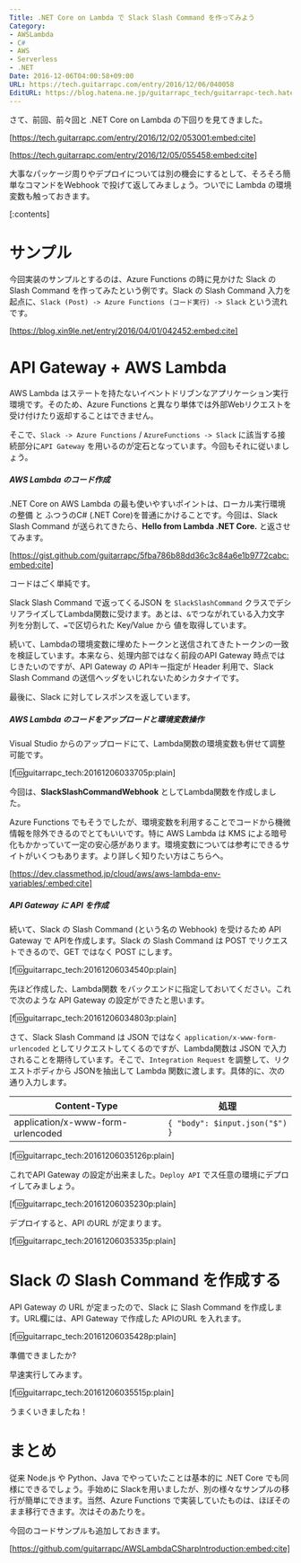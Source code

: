 ```yaml
---
Title: .NET Core on Lambda で Slack Slash Command を作ってみよう
Category:
- AWSLambda
- C#
- AWS
- Serverless
- .NET
Date: 2016-12-06T04:00:58+09:00
URL: https://tech.guitarrapc.com/entry/2016/12/06/040058
EditURL: https://blog.hatena.ne.jp/guitarrapc_tech/guitarrapc-tech.hatenablog.com/atom/entry/10328749687197530973
---
```


さて、前回、前々回と .NET Core on Lambda の下回りを見てきました。

[https://tech.guitarrapc.com/entry/2016/12/02/053001:embed:cite]

[https://tech.guitarrapc.com/entry/2016/12/05/055458:embed:cite]

大事なパッケージ周りやデプロイについては別の機会にするとして、そろそろ簡単なコマンドをWebhook で投げて返してみましょう。ついでに Lambda の環境変数も触っておきます。


[:contents]

# サンプル

今回実装のサンプルとするのは、Azure Functions の時に見かけた Slack の Slash Command を作ってみたという例です。Slack の Slash Command 入力を起点に、```Slack (Post) -> Azure Functions (コード実行) -> Slack``` という流れです。

[https://blog.xin9le.net/entry/2016/04/01/042452:embed:cite]

# API Gateway + AWS Lambda

AWS Lambda はステートを持たないイベントドリブンなアプリケーション実行環境です。そのため、Azure Functions と異なり単体では外部Webリクエストを受け付けたり返却することはできません。

そこで、```Slack -> Azure Functions``` / ```AzureFunctions -> Slack``` に該当する接続部分に```API Gateway``` を用いるのが定石となっています。今回もそれに従いましょう。

##### AWS Lambda のコード作成

.NET Core on AWS Lambda の最も使いやすいポイントは、ローカル実行環境の整備 と ふつうのC# (.NET Core)を普通にかけることです。今回は、Slack Slash Command が送られてきたら、**Hello from Lambda .NET Core.** と返させてみます。

[https://gist.github.com/guitarrapc/5fba786b88dd36c3c84a6e1b9772cabc:embed:cite]

コードはごく単純です。

Slack Slash Command で返ってくるJSON を ```SlackSlashCommand``` クラスでデシリアライズしてLambda関数に受けます。あとは、```&```でつながれている入力文字列を分割して、```=```で区切られた Key/Value から 値を取得しています。

続いて、Lambdaの環境変数に埋めたトークンと送信されてきたトークンの一致を検証しています。本来なら、処理内部ではなく前段のAPI Gateway 時点ではじきたいのですが、API Gateway の APIキー指定が Header 利用で、Slack Slash Command の送信ヘッダをいじれないためシカタナイです。

最後に、Slack に対してレスポンスを返しています。

##### AWS Lambda のコードをアップロードと環境変数操作

Visual Studio からのアップロードにて、Lambda関数の環境変数も併せて調整可能です。

[f:id:guitarrapc_tech:20161206033705p:plain]

今回は、**SlackSlashCommandWebhook** としてLambda関数を作成しました。

Azure Functions でもそうでしたが、環境変数を利用することでコードから機微情報を除外できるのでとてもいいです。特に AWS Lambda は KMS による暗号化もかかっていて一定の安心感があります。環境変数については参考にできるサイトがいくつもあります。より詳しく知りたい方はこちらへ。

[https://dev.classmethod.jp/cloud/aws/aws-lambda-env-variables/:embed:cite]


##### API Gateway に API を作成

続いて、Slack の Slash Command (という名の Webhook) を受けるため API Gateway で APIを作成します。Slack の Slash Command は POST でリクエストできるので、GET ではなく POST にします。

[f:id:guitarrapc_tech:20161206034540p:plain]

先ほど作成した、Lambda関数 をバックエンドに指定しておいてください。これで次のような API Gateway の設定ができたと思います。

[f:id:guitarrapc_tech:20161206034803p:plain]

さて、Slack Slash Command は JSON ではなく ```application/x-www-form-urlencoded``` としてリクエストしてくるのですが、Lambda関数は JSON で入力されることを期待しています。そこで、```Integration Request``` を調整して、リクエストボディから JSONを抽出して Lambda 関数に渡します。具体的に、次の通り入力します。

Content-Type | 処理
---- | ----
application/x-www-form-urlencoded | ```{ "body": $input.json("$") }```

[f:id:guitarrapc_tech:20161206035126p:plain]

これでAPI Gateway の設定が出来ました。```Deploy API``` でス任意の環境にデプロイしてみましょう。

[f:id:guitarrapc_tech:20161206035230p:plain]

デプロイすると、API のURL が定まります。

[f:id:guitarrapc_tech:20161206035335p:plain]

# Slack の Slash Command を作成する

API Gateway の URL が定まったので、Slack に Slash Command を作成します。URL欄には、API Gateway で作成した APIのURL を入れます。

[f:id:guitarrapc_tech:20161206035428p:plain]

準備できましたか?

早速実行してみます。

[f:id:guitarrapc_tech:20161206035515p:plain]

うまくいきましたね！

# まとめ

従来 Node.js や Python、Java でやっていたことは基本的に .NET Core でも同様にできるでしょう。手始めに Slackを用いましたが、別の様々なサンプルの移行が簡単にできます。当然、Azure Functions で実装していたものは、ほぼそのまま移行できます。次はそのあたりを。

今回のコードサンプルも追加しておきます。

[https://github.com/guitarrapc/AWSLambdaCSharpIntroduction:embed:cite]
